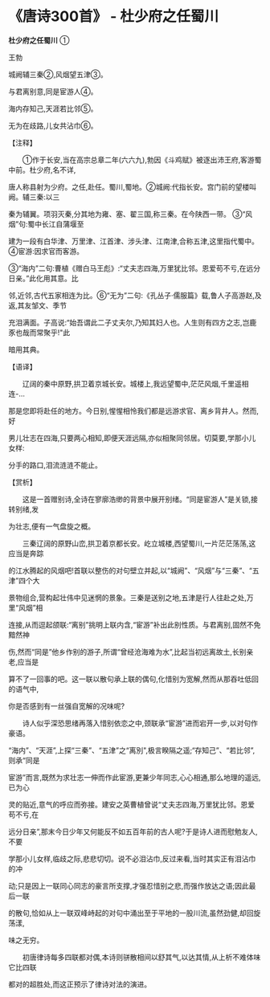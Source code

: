 # 《唐诗300首》 - 杜少府之任蜀川

**杜少府之任蜀川** ①  

王勃  

城阙辅三秦②,风烟望五津③。  

与君离别意,同是宦游人④。  

海内存知己,天涯若比邻⑤。  

无为在歧路,儿女共沾巾⑥。  

【注释】  

&ensp;&ensp;&ensp;&ensp;①作于长安,当在高宗总章二年(六六九),勃因《斗鸡赋》被逐出沛王府,客游蜀中前。杜少府,名不详,  

唐人称县射为少府。之任,赴任。蜀川,蜀地。②城阙:代指长安。宫门前的望楼叫阙。辅三秦:以三  

秦为辅翼。项羽灭秦,分其地为雍、塞、翟三国,称三秦。在今陕西一带。 ③“风烟”句:蜀中长江自蒲堰至  

建为一段有白华津、万里津、江首津、涉头津、江南津,合称五津,这里指代蜀中。④宦游:因求官而客游。  

③“海内”二句:曹植《赠白马王彪》:“丈夫志四海,万里犹比邻。恩爱苟不亏,在远分日亲。”此化用其意。比  

邻,近邻,古代五家相连为比。⑥“无为”二句:《孔丛子·儒服篇》载,鲁人子高游赵,及返,其友邹文、季节  

充泪满面。子高说:“始吾谓此二子丈夫尔,乃知其妇人也。人生则有四方之志,岂鹿豕也哉而常聚乎!"此  

暗用其典。  

【语译】  

&ensp;&ensp;&ensp;&ensp;辽阔的秦中原野,拱卫着京城长安。城楼上,我远望蜀中,茫茫风烟,千里遥相连-…  

那是您即将赴任的地方。今日别,惺惺相怜我们都是远游求官、离乡背井人。然而,好  

男儿壮志在四海,只要两心相知,即便天涯远隔,亦似相聚同邻居。切莫要,学那小儿女样:  

分手的路口,泪流涟涟不能止。  

【赏析】  

&ensp;&ensp;&ensp;&ensp;这是一首赠别诗,全诗在寥廓浩缈的背景中展开别绪。“同是宦游人”是关锁,接转别绪,发  

为壮志,便有一气盘旋之概。  

&ensp;&ensp;&ensp;&ensp;三秦辽阔的原野山峦,拱卫着京都长安。屹立城楼,西望蜀川,一片茫茫荡荡,这应当是奔踪  

的江水腾起的风烟吧!首联以整伤的对句壁立并起,以“城阙”、“风烟”与“三秦”、“五津”四个大  

景物组合,营构起壮伟中见迷惘的景象。三秦是送别之地,五津是行人往赴之处,万里“风烟”相  

连接,从而逗起颌联:“离别”挑明上联内含,“宦游”补出此别性质。与君离别,固然不免黯然神  

伤,然而“同是”他乡作别的游子,所谓“曾经沧海难为水”,比起当初远离故土,长别亲老,应当是  

算不了一回事的吧。这一联以散句承上联的偶句,化惜别为宽解,然而从那吞吐低回的语气中,  

你是否感到有一丝强自宽解的况味呢?  

&ensp;&ensp;&ensp;&ensp;诗人似乎深恐思绪再落入惜别依恋之中,颈联承“宦游”进而宕开一步,以对句作豪语。  

“海内”、“天涯”,上探“三秦”、“五津”之“离別",极言睽隔之遥;“存知己”、“若比邻”,则承“同是  

宦游”而言,既然为求壮志一伸而作此宦游,更兼少年同志,心心相通,那么地理的遥远,已为心  

灵的贴近,意气的呼应而弥接。建安之英曹植曾说“丈夫志四海,万里犹比邻。恩爱苟不亏,在  

远分日亲”,那末今日少年又何能反不如五百年前的古人呢?于是诗人进而慰勉友人,不要  

学那小儿女样,临歧之际,悲悲切切。说不必泪沾巾,反过来看,当时其实正有泪沾巾的冲  

动;只是因上一联同心同志的豪言所支撑,才强忍惜别之悲,而强作放达之语;因此最后一联  

的散句,恰如从上一联双峰峙起的对句中涌出至于平地的一股川流,虽然劲健,却回旋荡漾,  

味之无穷。  

&ensp;&ensp;&ensp;&ensp;初唐律诗每多四联都对偶,本诗则骈散相间以舒其气,以达其情,从上析不难体味它比四联  

都对的超胜处,而这正预示了律诗对法的演进。

